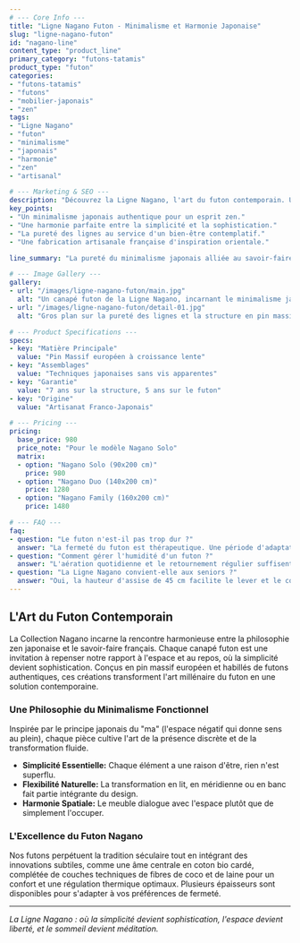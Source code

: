 ```yaml
---
# --- Core Info ---
title: "Ligne Nagano Futon - Minimalisme et Harmonie Japonaise"
slug: "ligne-nagano-futon"
id: "nagano-line"
content_type: "product_line"
primary_category: "futons-tatamis"
product_type: "futon"
categories:
- "futons-tatamis"
- "futons"
- "mobilier-japonais"
- "zen"
tags:
- "Ligne Nagano"
- "futon"
- "minimalisme"
- "japonais"
- "harmonie"
- "zen"
- "artisanal"

# --- Marketing & SEO ---
description: "Découvrez la Ligne Nagano, l'art du futon contemporain. Une fusion entre la philosophie zen japonaise et le savoir-faire français pour une harmonie parfaite."
key_points:
- "Un minimalisme japonais authentique pour un esprit zen."
- "Une harmonie parfaite entre la simplicité et la sophistication."
- "La pureté des lignes au service d'un bien-être contemplatif."
- "Une fabrication artisanale française d'inspiration orientale."

line_summary: "La pureté du minimalisme japonais alliée au savoir-faire français, créant une harmonie parfaite entre tradition et modernité."

# --- Image Gallery ---
gallery:
- url: "/images/ligne-nagano-futon/main.jpg"
  alt: "Un canapé futon de la Ligne Nagano, incarnant le minimalisme japonais authentique."
- url: "/images/ligne-nagano-futon/detail-01.jpg"
  alt: "Gros plan sur la pureté des lignes et la structure en pin massif d'un meuble Nagano."

# --- Product Specifications ---
specs:
- key: "Matière Principale"
  value: "Pin Massif européen à croissance lente"
- key: "Assemblages"
  value: "Techniques japonaises sans vis apparentes"
- key: "Garantie"
  value: "7 ans sur la structure, 5 ans sur le futon"
- key: "Origine"
  value: "Artisanat Franco-Japonais"

# --- Pricing ---
pricing:
  base_price: 980
  price_note: "Pour le modèle Nagano Solo"
  matrix:
  - option: "Nagano Solo (90x200 cm)"
    price: 980
  - option: "Nagano Duo (140x200 cm)"
    price: 1280
  - option: "Nagano Family (160x200 cm)"
    price: 1480

# --- FAQ ---
faq:
- question: "Le futon n'est-il pas trop dur ?"
  answer: "La fermeté du futon est thérapeutique. Une période d'adaptation de 2-3 semaines permet au corps de retrouver son alignement naturel. Nos options Confort et Premium offrent des transitions en douceur."
- question: "Comment gérer l'humidité d'un futon ?"
  answer: "L'aération quotidienne et le retournement régulier suffisent. Nos futons intègrent des fibres qui aident à réguler l'humidité pour un entretien simplifié."
- question: "La Ligne Nagano convient-elle aux seniors ?"
  answer: "Oui, la hauteur d'assise de 45 cm facilite le lever et le coucher. La fermeté du couchage est également bénéfique pour prévenir les douleurs articulaires."
---
```


## L'Art du Futon Contemporain

La Collection Nagano incarne la rencontre harmonieuse entre la philosophie zen japonaise et le savoir-faire français. Chaque canapé futon est une invitation à repenser notre rapport à l'espace et au repos, où la simplicité devient sophistication. Conçus en pin massif européen et habillés de futons authentiques, ces créations transforment l'art millénaire du futon en une solution contemporaine.

### Une Philosophie du Minimalisme Fonctionnel

Inspirée par le principe japonais du "ma" (l'espace négatif qui donne sens au plein), chaque pièce cultive l'art de la présence discrète et de la transformation fluide.

- **Simplicité Essentielle:** Chaque élément a une raison d'être, rien n'est superflu.
- **Flexibilité Naturelle:** La transformation en lit, en méridienne ou en banc fait partie intégrante du design.
- **Harmonie Spatiale:** Le meuble dialogue avec l'espace plutôt que de simplement l'occuper.

### L'Excellence du Futon Nagano

Nos futons perpétuent la tradition séculaire tout en intégrant des innovations subtiles, comme une âme centrale en coton bio cardé, complétée de couches techniques de fibres de coco et de laine pour un confort et une régulation thermique optimaux. Plusieurs épaisseurs sont disponibles pour s'adapter à vos préférences de fermeté.

---
_La Ligne Nagano : où la simplicité devient sophistication, l'espace devient liberté, et le sommeil devient méditation._